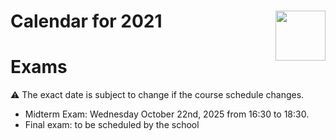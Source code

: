 
# <img src="upf_logo.png" align="right" width="80"/>Calendar for 2021

# Exams

:warning: The exact date is subject to change if the course schedule changes.

* Midterm Exam: Wednesday October 22nd, 2025 from 16:30 to 18:30.
* Final exam: to be scheduled by the school
